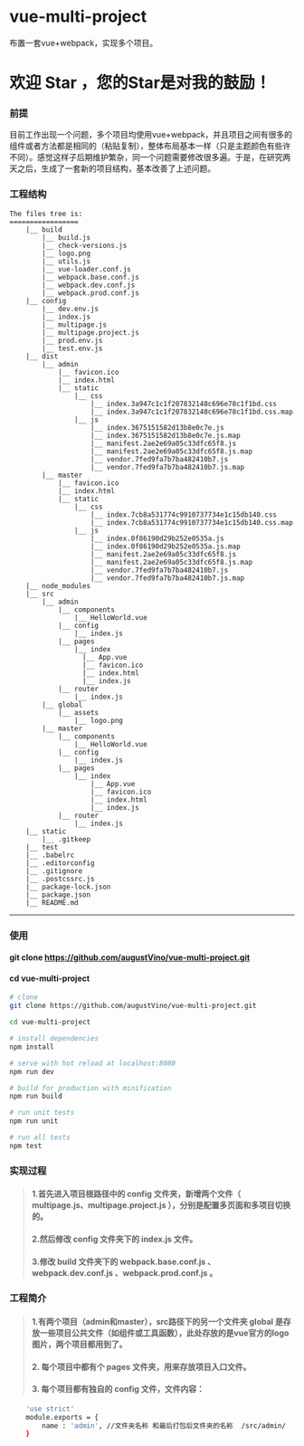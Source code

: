 # vue-multi-project
布置一套vue+webpack，实现多个项目。

# 欢迎 Star ，您的Star是对我的鼓励！

### 前提
目前工作出现一个问题，多个项目均使用vue+webpack，并且项目之间有很多的组件或者方法都是相同的（粘贴复制），整体布局基本一样（只是主题颜色有些许不同）。感觉这样子后期维护繁杂，同一个问题需要修改很多遍。于是，在研究两天之后，生成了一套新的项目结构，基本改善了上述问题。

### 工程结构
```
The files tree is:
=================
    |__ build
        |__ build.js
        |__ check-versions.js
        |__ logo.png
        |__ utils.js
        |__ vue-loader.conf.js
        |__ webpack.base.conf.js
        |__ webpack.dev.conf.js
        |__ webpack.prod.conf.js
    |__ config
        |__ dev.env.js
        |__ index.js
        |__ multipage.js
        |__ multipage.project.js
        |__ prod.env.js
        |__ test.env.js
    |__ dist
        |__ admin
            |__ favicon.ico
            |__ index.html
            |__ static
                |__ css
                    |__ index.3a947c1c1f207832148c696e78c1f1bd.css
                    |__ index.3a947c1c1f207832148c696e78c1f1bd.css.map
                |__ js
                    |__ index.3675151582d13b8e0c7e.js
                    |__ index.3675151582d13b8e0c7e.js.map
                    |__ manifest.2ae2e69a05c33dfc65f8.js
                    |__ manifest.2ae2e69a05c33dfc65f8.js.map
                    |__ vendor.7fed9fa7b7ba482410b7.js
                    |__ vendor.7fed9fa7b7ba482410b7.js.map
        |__ master
            |__ favicon.ico
            |__ index.html
            |__ static
                |__ css
                    |__ index.7cb8a531774c9910737734e1c15db140.css
                    |__ index.7cb8a531774c9910737734e1c15db140.css.map
                |__ js
                    |__ index.0f86190d29b252e0535a.js
                    |__ index.0f86190d29b252e0535a.js.map
                    |__ manifest.2ae2e69a05c33dfc65f8.js
                    |__ manifest.2ae2e69a05c33dfc65f8.js.map
                    |__ vendor.7fed9fa7b7ba482410b7.js
                    |__ vendor.7fed9fa7b7ba482410b7.js.map
    |__ node_modules
    |__ src
        |__ admin
            |__ components
                |__ HelloWorld.vue
            |__ config
                |__ index.js
            |__ pages
                |__ index
                  |__ App.vue
                  |__ favicon.ico
                  |__ index.html
                  |__ index.js
            |__ router
                |__ index.js
        |__ global
            |__ assets
                |__ logo.png
        |__ master
            |__ components
                |__ HelloWorld.vue
            |__ config
                |__ index.js
            |__ pages
                |__ index
                    |__ App.vue
                    |__ favicon.ico
                    |__ index.html
                    |__ index.js
            |__ router
                |__ index.js
    |__ static
        |__ .gitkeep
    |__ test
    |__ .babelrc
    |__ .editorconfig
    |__ .gitignore
    |__ .postcssrc.js
    |__ package-lock.json
    |__ package.json
    |__ README.md
```
---
### 使用
#### git clone https://github.com/augustVino/vue-multi-project.git
#### cd vue-multi-project

``` bash
# clone
git clone https://github.com/augustVino/vue-multi-project.git

cd vue-multi-project

# install dependencies
npm install

# serve with hot reload at localhost:8080
npm run dev

# build for production with minification
npm run build

# run unit tests
npm run unit

# run all tests
npm test
```

### 实现过程
> #### 1.首先进入项目根路径中的 config 文件夹，新增两个文件（ multipage.js、multipage.project.js ），分别是配置多页面和多项目切换的。
> #### 2.然后修改 config 文件夹下的 index.js 文件。
> #### 3.修改 build 文件夹下的 webpack.base.conf.js 、webpack.dev.conf.js 、webpack.prod.conf.js 。

### 工程简介
> #### 1.有两个项目（admin和master），src路径下的另一个文件夹 global 是存放一些项目公共文件（如组件或工具函数），此处存放的是vue官方的logo图片，两个项目都用到了。
> #### 2. 每个项目中都有个 pages 文件夹，用来存放项目入口文件。
> #### 3. 每个项目都有独自的 config 文件，文件内容：
``` bash
	'use strict'
	module.exports = {
		name : 'admin',	//文件夹名称 和最后打包后文件夹的名称  /src/admin/
	}
```

